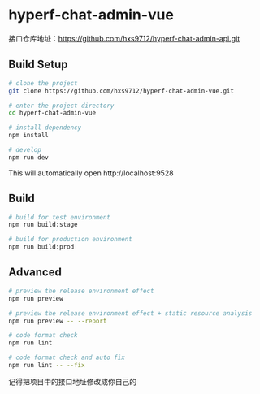 # hyperf-chat-admin-vue
接口仓库地址：https://github.com/hxs9712/hyperf-chat-admin-api.git
## Build Setup


```bash
# clone the project
git clone https://github.com/hxs9712/hyperf-chat-admin-vue.git

# enter the project directory
cd hyperf-chat-admin-vue

# install dependency
npm install

# develop
npm run dev
```

This will automatically open http://localhost:9528

## Build

```bash
# build for test environment
npm run build:stage

# build for production environment
npm run build:prod
```

## Advanced

```bash
# preview the release environment effect
npm run preview

# preview the release environment effect + static resource analysis
npm run preview -- --report

# code format check
npm run lint

# code format check and auto fix
npm run lint -- --fix
```


记得把项目中的接口地址修改成你自己的